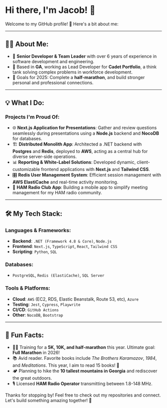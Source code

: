 # Hi there, I'm Jacob! 👋

Welcome to my GitHub profile! 🚀 Here's a bit about me:

---

## 🧑‍💻 About Me:

- 💼 **Senior Developer & Team Leader** with over 6 years of experience in software development and engineering.
- 📍 Based in **GA**, working as Lead Developer for **Cadet Portfolio**, a think tank solving complex problems in workforce development.
- 🎯 Goals for 2025: Complete a **half-marathon**, and build stronger personal and professional connections.

---

## 💡 What I Do:

### Projects I'm Proud Of:

- 🌐 **Next.js Application for Presentations**: Gather and review questions seamlessly during presentations using a **Node.js** backend and **NocoDB** for databases.
- 🏗️ **Distributed Monolith App**: Architected a .NET backend with **Postgres** and **Redis**, deployed to **AWS**, acting as a central hub for diverse server-side operations.
- 📊 **Reporting & White-Label Solutions**: Developed dynamic, client-customizable frontend applications with **Next.js** and **Tailwind CSS**.
- 🎛️ **Redis User Management System**: Efficient session management with **AWS ElastiCache** and real-time activity monitoring.
- 📱 **HAM Radio Club App**: Building a mobile app to simplify meeting management for my HAM radio community.

---

## 🛠️ My Tech Stack:

### Languages & Frameworks:
- **Backend**: `.NET (Framework 4.8 & Core)`, `Node.js`
- **Frontend**: `Next.js`, `TypeScript`, `React`, `Tailwind CSS`
- **Scripting**: `Python`, `SQL`

### Databases:
- `PostgreSQL`, `Redis (ElastiCache)`, `SQL Server`

### Tools & Platforms:
- **Cloud**: `AWS` (EC2, RDS, Elastic Beanstalk, Route 53, etc), `Azure`
- **Testing**: `Jest`, `Cypress`, `Playwrite`
- **CI/CD**: `GitHub Actions`
- **Other**: `NocoDB`, `Bootstrap`

---

## 🌟 Fun Facts:

- 🏃‍♂️ Training for a **5K, 10K, and half-marathon** this year. Ultimate goal: **Full Marathon** in 2026!
- 📚 Avid reader. Favorite books include *The Brothers Karamazov*, *1984*, and *Meditations*. This year, I aim to read 15 books! 📖
- 🏕️ Planning to hike the **10 tallest mountains in Georgia** and rediscover the great outdoors.
- 🎙️ Licensed **HAM Radio Operator** transmitting between 1.8-148 MHz.


Thanks for stopping by! Feel free to check out my repositories and connect. Let's build something amazing together! 🚀

